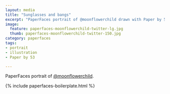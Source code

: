 ```yaml
---
layout: media
title: "Sunglasses and bangs"
excerpt: "PaperFaces portrait of @moonflowerchild drawn with Paper by 53 on an iPad."
image: 
  feature: paperfaces-moonflowerchild-twitter-lg.jpg
  thumb: paperfaces-moonflowerchild-twitter-150.jpg
category: paperfaces
tags: 
- portrait
- illustration
- Paper by 53

---
```


PaperFaces portrait of [@moonflowerchild](http://twitter.com/moonflowerchild).

{% include paperfaces-boilerplate.html %}